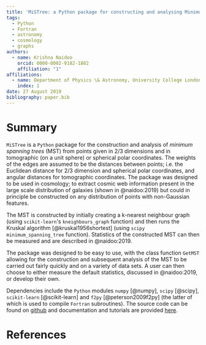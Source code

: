 ```yaml
---
title: 'MiSTree: a Python package for constructing and analysing Minimum Spanning Trees'
tags:
  - Python
  - Fortran
  - astronomy
  - cosmology
  - graphs
authors:
  - name: Krishna Naidoo
    orcid: 0000-0002-9182-1802
    affiliation: "1"
affiliations:
  - name: Department of Physics \& Astronomy, University College London, Gower Street, London, WC1E 6BT, UK
    index: 1
date: 27 August 2019
bibliography: paper.bib
---
```


# Summary

``MiSTree`` is a ``Python`` package for the construction and analysis of *minimum spanning trees* (MST) from points given in 2/3 dimensions and in tomographic (on a unit sphere) or spherical polar coordinates. The weights of the edges are assumed to be the distances between points; i.e. the Euclidean distance for 2/3 dimension and spherical polar coordinates, and angular distances for tomographic coordinates. The package was designed to be used in cosmology; to extract cosmic web information present in the large scale distribution of galaxies (shown in @naidoo:2019) but could in principle be constructed on any distribution of points with non-Gaussian features.

The MST is constructed by initially creating a k-nearest neighbour graph (using ``scikit-learn``'s ``kneighbours_graph`` function) and then runs the Kruskal algorithm [@kruskal1956shortest] (using ``scipy`` ``minimum_spanning_tree`` function). Statistics of the constructed MST can then be measured and are described in @naidoo:2019.

The package was designed to be easy to use, with the class function ``GetMST`` allowing for the construction and subsequent analysis of the MST to be carried out fairly quickly and on a variety of data sets. A user can then choose to either measure the default statistics, discussed in @naidoo:2019, or develop their own.

Dependencies include the ``Python`` modules ``numpy`` [@numpy], ``scipy`` [@scipy], ``scikit-learn`` [@scikit-learn] and ``f2py`` [@peterson2009f2py] (the latter of which is used to compile ``Fortran`` subroutines). The source code can be found on [github](https://github.com/knaidoo29/mistree) and documentation and tutorials are provided [here](https://knaidoo29.github.io/mistreedoc/).

# References
